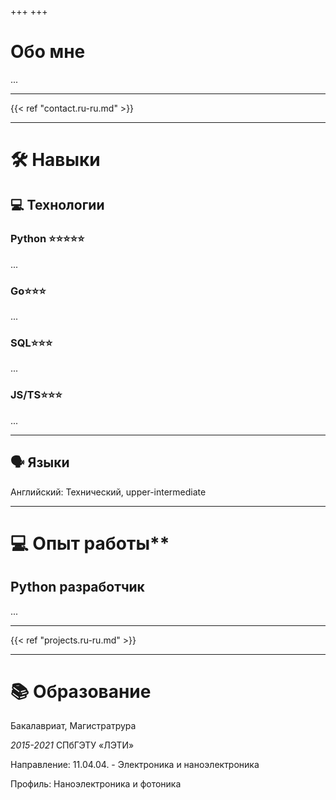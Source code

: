 +++
+++

# Обо мне

...

---

{{< ref "contact.ru-ru.md" >}}

---

# 🛠 Навыки

## 💻 Технологии

### Python ⭐️⭐️⭐️⭐️⭐️

...

### Go⭐️⭐️⭐️

...

### SQL⭐️⭐️⭐️

...

### JS/TS⭐️⭐️⭐️

...

---

## 🗣 Языки

Английский: Технический, upper-intermediate

---

# 💻 Опыт работы**

## Python разработчик

...

---

{{< ref "projects.ru-ru.md" >}}

---

# 📚 Образование

Бакалавриат, Магистратрура

*2015-2021* СПбГЭТУ «ЛЭТИ»

Направление: 11.04.04. - Электроника и наноэлектроника

Профиль: Наноэлектроника и фотоника
